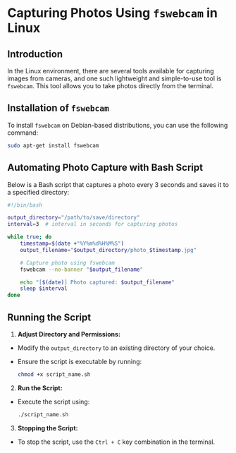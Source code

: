 # Capturing Photos Using `fswebcam` in Linux

## Introduction

In the Linux environment, there are several tools available for capturing images from cameras, and one such lightweight and simple-to-use tool is `fswebcam`. This tool allows you to take photos directly from the terminal.

## Installation of `fswebcam`

To install `fswebcam` on Debian-based distributions, you can use the following command:

```bash
sudo apt-get install fswebcam
```

## Automating Photo Capture with Bash Script

Below is a Bash script that captures a photo every 3 seconds and saves it to a specified directory:

```bash
#!/bin/bash

output_directory="/path/to/save/directory"
interval=3  # interval in seconds for capturing photos

while true; do
    timestamp=$(date +"%Y%m%d%H%M%S")
    output_filename="$output_directory/photo_$timestamp.jpg"

    # Capture photo using fswebcam
    fswebcam --no-banner "$output_filename"

    echo "[$(date)] Photo captured: $output_filename"
    sleep $interval
done
```

## Running the Script

1. **Adjust Directory and Permissions:**

- Modify the `output_directory` to an existing directory of your choice.
- Ensure the script is executable by running:

  ```bash
  chmod +x script_name.sh
  ```

2. **Run the Script:**

- Execute the script using:

  ```bash
  ./script_name.sh
  ```

3. **Stopping the Script:**

- To stop the script, use the `Ctrl + C` key combination in the terminal.
